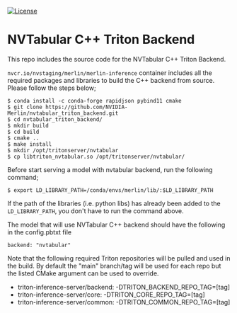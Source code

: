 <!--
# Copyright (c) 2020, NVIDIA CORPORATION. All rights reserved.
#
# Redistribution and use in source and binary forms, with or without
# modification, are permitted provided that the following conditions
# are met:
#  * Redistributions of source code must retain the above copyright
#    notice, this list of conditions and the following disclaimer.
#  * Redistributions in binary form must reproduce the above copyright
#    notice, this list of conditions and the following disclaimer in the
#    documentation and/or other materials provided with the distribution.
#  * Neither the name of NVIDIA CORPORATION nor the names of its
#    contributors may be used to endorse or promote products derived
#    from this software without specific prior written permission.
#
# THIS SOFTWARE IS PROVIDED BY THE COPYRIGHT HOLDERS ``AS IS'' AND ANY
# EXPRESS OR IMPLIED WARRANTIES, INCLUDING, BUT NOT LIMITED TO, THE
# IMPLIED WARRANTIES OF MERCHANTABILITY AND FITNESS FOR A PARTICULAR
# PURPOSE ARE DISCLAIMED.  IN NO EVENT SHALL THE COPYRIGHT OWNER OR
# CONTRIBUTORS BE LIABLE FOR ANY DIRECT, INDIRECT, INCIDENTAL, SPECIAL,
# EXEMPLARY, OR CONSEQUENTIAL DAMAGES (INCLUDING, BUT NOT LIMITED TO,
# PROCUREMENT OF SUBSTITUTE GOODS OR SERVICES; LOSS OF USE, DATA, OR
# PROFITS; OR BUSINESS INTERRUPTION) HOWEVER CAUSED AND ON ANY THEORY
# OF LIABILITY, WHETHER IN CONTRACT, STRICT LIABILITY, OR TORT
# (INCLUDING NEGLIGENCE OR OTHERWISE) ARISING IN ANY WAY OUT OF THE USE
# OF THIS SOFTWARE, EVEN IF ADVISED OF THE POSSIBILITY OF SUCH DAMAGE.
-->

[![License](https://img.shields.io/badge/License-Apache%202.0-lightgrey.svg)](https://opensource.org/licenses/Apache-2.0)

# NVTabular C++ Triton Backend
This repo includes the source code for the NVTabular C++ Triton Backend.

`nvcr.io/nvstaging/merlin/merlin-inference` container includes all the required
packages and libraries to build the C++ backend from source. Please follow the
steps below;

```
$ conda install -c conda-forge rapidjson pybind11 cmake
$ git clone https://github.com/NVIDIA-Merlin/nvtabular_triton_backend.git
$ cd nvtabular_triton_backend/
$ mkdir build
$ cd build
$ cmake ..
$ make install
$ mkdir /opt/tritonserver/nvtabular
$ cp libtriton_nvtabular.so /opt/tritonserver/nvtabular/
```

Before start serving a model with nvtabular backend, run the following command;

```
$ export LD_LIBRARY_PATH=/conda/envs/merlin/lib/:$LD_LIBRARY_PATH
```

If the path of the libraries (i.e. python libs) has already been added to the `LD_LIBRARY_PATH`,
you don't have to run the command above.

The model that will use NVTabular C++ backend should have the following in the
config.pbtxt file

```
backend: "nvtabular"
```

Note that the following required Triton repositories will be pulled and used in
the build. By default the "main" branch/tag will be used for each repo
but the listed CMake argument can be used to override.

* triton-inference-server/backend: -DTRITON_BACKEND_REPO_TAG=[tag]
* triton-inference-server/core: -DTRITON_CORE_REPO_TAG=[tag]
* triton-inference-server/common: -DTRITON_COMMON_REPO_TAG=[tag]
